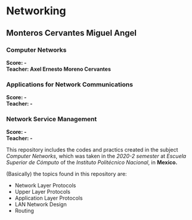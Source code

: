 # Networking
## Monteros Cervantes Miguel Angel
### Computer Networks
  **Score: -**  
  **Teacher: Axel Ernesto Moreno Cervantes**
### Applications for Network Communications
  **Score: -**  
  **Teacher: -**
### Network Service Management
  **Score: -**  
  **Teacher: -**

This repository includes the codes and practics created in the subject *Computer Networks*, which was taken in the *2020-2 semester* at *Escuela Superior de Cómputo* of the *Instituto Politécnico Nacional*, in **Mexico.**

(Basically) the topics found in this repository are:
  * Network Layer Protocols
  * Upper Layer Protocols
  * Application Layer Protocols
  * LAN Network Design
  * Routing
